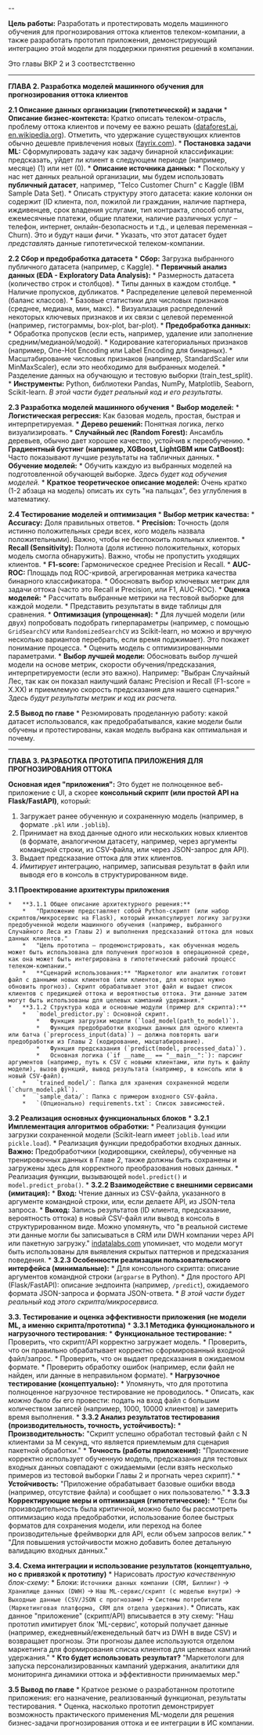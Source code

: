 --

**Цель работы:** Разработать и протестировать модель машинного обучения для прогнозирования оттока клиентов телеком-компании, а также разработать прототип приложения, демонстрирующий интеграцию этой модели для поддержки принятия решений в компании.

Это главы ВКР 2 и 3 соотвестственно

---

**ГЛАВА 2. Разработка моделей машинного обучения для прогнозирования оттока клиентов**

**2.1 Описание данных организации (гипотетической) и задачи**
    *   **Описание бизнес-контекста:** Кратко описать телеком-отрасль, проблему оттока клиентов и почему ее важно решать ([dataforest.ai](https://dataforest.ai/blog/churn-prediction-its-easier-to-retain-than-to-fin), [en.wikipedia.org](https://en.wikipedia.org/wiki/Customer_attrition)). Отметить, что удержание существующих клиентов обычно дешевле привлечения новых ([fayrix.com](https://fayrix.com/customer-churn)).
    *   **Постановка задачи ML:** Сформулировать задачу как задачу бинарной классификации: предсказать, уйдет ли клиент в следующем периоде (например, месяце) (1) или нет (0).
    *   **Описание источника данных:**
        *   Поскольку у нас нет данных реальной организации, мы будем использовать **публичный датасет**, например, "Telco Customer Churn" с Kaggle (IBM Sample Data Set).
        *   Описать структуру этого датасета: какие колонки он содержит (ID клиента, пол, пожилой ли гражданин, наличие партнера, иждивенцев, срок владения услугами, тип контракта, способ оплаты, ежемесячные платежи, общие платежи, наличие различных услуг – телефон, интернет, онлайн-безопасность и т.д., и целевая переменная – Churn). Это и будут наши *фичи*.
        *   Указать, что этот датасет будет *представлять* данные гипотетической телеком-компании.

**2.2 Сбор и предобработка датасета**
    *   **Сбор:** Загрузка выбранного публичного датасета (например, с Kaggle).
    *   **Первичный анализ данных (EDA - Exploratory Data Analysis):**
        *   Размерность датасета (количество строк и столбцов).
        *   Типы данных в каждом столбце.
        *   Наличие пропусков, дубликатов.
        *   Распределение целевой переменной (баланс классов).
        *   Базовые статистики для числовых признаков (среднее, медиана, мин, макс).
        *   Визуализация распределений некоторых ключевых признаков и их связи с целевой переменной (например, гистограммы, box-plot, bar-plot).
    *   **Предобработка данных:**
        *   Обработка пропусков (если есть, например, удаление или заполнение средним/медианой/модой).
        *   Кодирование категориальных признаков (например, One-Hot Encoding или Label Encoding для бинарных).
        *   Масштабирование числовых признаков (например, StandardScaler или MinMaxScaler), если это необходимо для выбранных моделей.
        *   Разделение данных на обучающую и тестовую выборки (train_test_split).
    *   **Инструменты:** Python, библиотеки Pandas, NumPy, Matplotlib, Seaborn, Scikit-learn. *В этой части будет реальный код и его результаты.*

**2.3 Разработка моделей машинного обучения**
    *   **Выбор моделей:**
        *   **Логистическая регрессия:** Как базовая модель, простая, быстрая и интерпретируемая.
        *   **Дерево решений:** Понятная логика, легко визуализировать.
        *   **Случайный лес (Random Forest):** Ансамбль деревьев, обычно дает хорошее качество, устойчив к переобучению.
        *   **Градиентный бустинг (например, XGBoost, LightGBM или CatBoost):** Часто показывают лучшие результаты на табличных данных.
    *   **Обучение моделей:**
        *   Обучить каждую из выбранных моделей на подготовленной обучающей выборке. *Здесь будет код обучения моделей.*
    *   **Краткое теоретическое описание моделей:** Очень кратко (1-2 абзаца на модель) описать их суть "на пальцах", без углубления в математику.

**2.4 Тестирование моделей и оптимизация**
    *   **Выбор метрик качества:**
        *   **Accuracy:** Доля правильных ответов.
        *   **Precision:** Точность (доля истинно положительных среди всех, кого модель назвала положительными). Важно, чтобы не беспокоить лояльных клиентов.
        *   **Recall (Sensitivity):** Полнота (доля истинно положительных, которых модель смогла обнаружить). Важно, чтобы не пропустить уходящих клиентов.
        *   **F1-score:** Гармоническое среднее Precision и Recall.
        *   **AUC-ROC:** Площадь под ROC-кривой, агрегированная метрика качества бинарного классификатора.
        *   Обосновать выбор ключевых метрик для задачи оттока (часто это Recall и Precision, или F1, AUC-ROC).
    *   **Оценка моделей:**
        *   Рассчитать выбранные метрики на тестовой выборке для каждой модели.
        *   Представить результаты в виде таблицы для сравнения.
    *   **Оптимизация (упрощенная):**
        *   Для лучшей модели (или двух) попробовать подобрать гиперпараметры (например, с помощью `GridSearchCV` или `RandomizedSearchCV` из Scikit-learn, но можно и вручную несколько вариантов перебрать, если время поджимает). Это покажет понимание процесса.
        *   Оценить модель с оптимизированными параметрами.
    *   **Выбор лучшей модели:** Обосновать выбор лучшей модели на основе метрик, скорости обучения/предсказания, интерпретируемости (если это важно). Например: "Выбран Случайный Лес, так как он показал наилучший баланс Precision и Recall (F1-score = X.XX) и приемлемую скорость предсказания для нашего сценария." *Здесь будут результаты метрик и код их расчета.*

**2.5 Вывод по главе**
    *   Резюмировать проделанную работу: какой датасет использовался, как предобрабатывался, какие модели были обучены и протестированы, какая модель выбрана как оптимальная и почему.

---

**ГЛАВА 3. РАЗРАБОТКА ПРОТОТИПА ПРИЛОЖЕНИЯ ДЛЯ ПРОГНОЗИРОВАНИЯ ОТТОКА**

**Основная идея "приложения":** Это будет не полноценное веб-приложение с UI, а скорее **консольный скрипт (или простой API на Flask/FastAPI)**, который:
1.  Загружает ранее обученную и сохраненную модель (например, в формате `.pkl` или `.joblib`).
2.  Принимает на вход данные одного или нескольких новых клиентов (в формате, аналогичном датасету, например, через аргументы командной строки, из CSV-файла, или через JSON-запрос для API).
3.  Выдает предсказание оттока для этих клиентов.
4.  *Имитирует* интеграцию, например, записывая результат в файл или выводя его в консоль в структурированном виде.

**3.1 Проектирование архитектуры приложения**

    *   **3.1.1 Общее описание архитектурного решения:**
        *   "Приложение представляет собой Python-скрипт (или набор скриптов/микросервис на Flask), который инкапсулирует логику загрузки предобученной модели машинного обучения (например, выбранного Случайного Леса из Главы 2) и выполнения предсказаний оттока для новых данных клиентов."
        *   "Цель прототипа – продемонстрировать, как обученная модель может быть использована для получения прогнозов в операционной среде, как она может быть интегрирована в гипотетический рабочий процесс телеком-компании."
        *   **Сценарий использования:** "Маркетолог или аналитик готовит файл с данными новых клиентов (или клиентов, для которых нужно обновить прогноз). Скрипт обрабатывает этот файл и выдает список клиентов с предикцией оттока и вероятностью оттока. Эти данные затем могут быть использованы для целевых кампаний удержания."
    *   **3.1.2 Структура кода и основные модули (пример для скрипта):**
        *   `model_predictor.py`: Основной скрипт.
            *   Функция загрузки модели (`load_model(path_to_model)`).
            *   Функция предобработки входных данных для одного клиента или батча (`preprocess_input(data)`) – должна повторять шаги предобработки из Главы 2 (кодирование, масштабирование).
            *   Функция предсказания (`predict(model, processed_data)`).
            *   Основная логика (`if __name__ == "__main__":`): парсинг аргументов (например, путь к CSV с новыми клиентами, или путь к файлу модели), вызов функций, вывод результата (например, в консоль или в новый CSV-файл).
        *   `trained_model/`: Папка для хранения сохраненной модели (`churn_model.pkl`).
        *   `sample_data/`: Папка с примером входного CSV-файла.
        *   `(Опционально) requirements.txt`: Список зависимостей.

**3.2 Реализация основных функциональных блоков**
    *   **3.2.1 Имплементация алгоритмов обработки:**
        *   Реализация функции загрузки сохраненной модели (Scikit-learn имеет `joblib.load` или `pickle.load`).
        *   Реализация функции предобработки входных данных. **Важно:** Предобработчики (кодировщики, скейлеры), обученные на тренировочных данных в Главе 2, также должны быть сохранены и загружены здесь для корректного преобразования новых данных.
        *   Реализация функции, вызывающей `model.predict()` и `model.predict_proba()`.
    *   **3.2.2 Взаимодействие с внешними сервисами (имитация):**
        *   **Вход:** Чтение данных из CSV-файла, указанного в аргументе командной строки, или, если делаете API, из JSON-тела запроса.
        *   **Выход:** Запись результатов (ID клиента, предсказание, вероятность оттока) в новый CSV-файл или вывод в консоль в структурированном виде. Можно упомянуть, что "в реальной системе эти данные могли бы записываться в CRM или DWH компании через API или пакетную загрузку." [indatalabs.com](https://indatalabs.com/blog/customer-churn-analysis-prediction) упоминает, что модели могут быть использованы для выявления скрытых паттернов и предсказания поведения.
    *   **3.2.3 Особенности реализации пользовательского интерфейса (минимальные):**
        *   Для консольного скрипта: описание аргументов командной строки (`argparse` в Python).
        *   Для простого API (Flask/FastAPI): описание эндпоинта (например, `/predict`), ожидаемого формата JSON-запроса и формата JSON-ответа.
        *   *В этой части будет реальный код этого скрипта/микросервиса.*

**3.3. Тестирование и оценка эффективности приложения (не модели ML, а именно скрипта/прототипа)**
    *   **3.3.1 Методика функционального и нагрузочного тестирования:**
        *   **Функциональное тестирование:**
            *   Проверить, что скрипт/API корректно загружает модель.
            *   Проверить, что он правильно обрабатывает корректно сформированный входной файл/запрос.
            *   Проверить, что он выдает предсказания в ожидаемом формате.
            *   Проверить обработку ошибок (например, если файл не найден, или данные в неправильном формате).
        *   **Нагрузочное тестирование (концептуально):**
            *   Упомянуть, что для прототипа полноценное нагрузочное тестирование не проводилось.
            *   Описать, как *можно было бы* его провести: подать на вход файл с большим количеством записей (например, 1000, 10000 клиентов) и замерить время выполнения.
    *   **3.3.2 Анализ результатов тестирования (производительность, точность, устойчивость):**
        *   **Производительность:** "Скрипт успешно обработал тестовый файл с N клиентами за M секунд, что является приемлемым для сценария пакетной обработки."
        *   **Точность (работы приложения):** "Приложение корректно использует обученную модель, предсказания для тестовых входных данных совпадают с ожидаемыми (если взять несколько примеров из тестовой выборки Главы 2 и прогнать через скрипт)."
        *   **Устойчивость:** "Приложение обрабатывает базовые ошибки ввода (например, отсутствие файла) и сообщает о них пользователю."
    *   **3.3.3 Корректирующие меры и оптимизация (гипотетические):**
        *   "Если бы производительность была критичной, можно было бы рассмотреть оптимизацию кода предобработки, использование более быстрых форматов для сохранения модели, или переход на более производительные фреймворки для API, если объем запросов велик."
        *   "Для повышения устойчивости можно добавить более детальную валидацию входных данных."

**3.4. Схема интеграции и использование результатов (концептуально, но с привязкой к прототипу)**
    *   Нарисовать *простую качественную блок-схему*:
        *   Блоки: `Источники данных компании (CRM, Биллинг)` -> `Хранилище данных (DWH)` -> `Наш ML-сервис/скрипт (с моделью внутри)` -> `Выходные данные (CSV/JSON с прогнозами)` -> `Системы потребители (Маркетинговая платформа, CRM для отдела удержания)`.
        *   Описать, как данное "приложение" (скрипт/API) вписывается в эту схему: "Наш прототип имитирует блок 'ML-сервис', который получает данные (например, ежедневный/еженедельный батч из DWH в виде CSV) и возвращает прогнозы. Эти прогнозы далее используются отделом маркетинга для формирования списка клиентов для целевых кампаний удержания."
    *   **Кто будет использовать результат?** "Маркетологи для запуска персонализированных кампаний удержания, аналитики для мониторинга динамики оттока и эффективности принимаемых мер."

**3.5 Вывод по главе**
    *   Краткое резюме о разработанном прототипе приложения: его назначение, реализованный функционал, результаты тестирования.
    *   Оценка, насколько прототип демонстрирует возможность практического применения ML-модели для решения бизнес-задачи прогнозирования оттока и ее интеграции в ИС компании.

